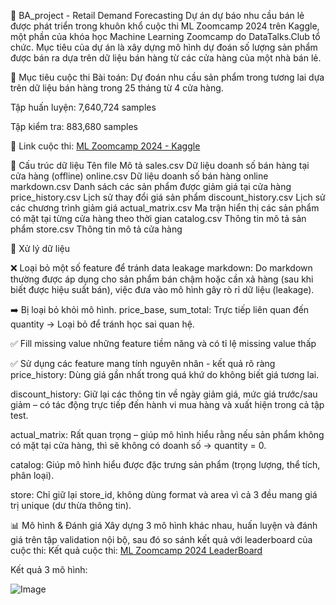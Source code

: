 🛒 BA_project - Retail Demand Forecasting
Dự án dự báo nhu cầu bán lẻ được phát triển trong khuôn khổ cuộc thi ML Zoomcamp 2024 trên Kaggle, một phần của khóa học Machine Learning Zoomcamp do DataTalks.Club tổ chức. Mục tiêu của dự án là xây dựng mô hình dự đoán số lượng sản phẩm được bán ra dựa trên dữ liệu bán hàng từ các cửa hàng của một nhà bán lẻ.

🎯 Mục tiêu cuộc thi
Bài toán: Dự đoán nhu cầu sản phẩm trong tương lai dựa trên dữ liệu bán hàng trong 25 tháng từ 4 cửa hàng.

Tập huấn luyện: 7,640,724 samples

Tập kiểm tra: 883,680 samples

🔗 Link cuộc thi: [ML Zoomcamp 2024 - Kaggle](https://www.kaggle.com/competitions/ml-zoomcamp-2024-competition/overview)

📁 Cấu trúc dữ liệu
Tên file	Mô tả
sales.csv	Dữ liệu doanh số bán hàng tại cửa hàng (offline)
online.csv	Dữ liệu doanh số bán hàng online
markdown.csv	Danh sách các sản phẩm được giảm giá tại cửa hàng
price_history.csv	Lịch sử thay đổi giá sản phẩm
discount_history.csv	Lịch sử các chương trình giảm giá
actual_matrix.csv	Ma trận hiển thị các sản phẩm có mặt tại từng cửa hàng theo thời gian
catalog.csv	Thông tin mô tả sản phẩm
store.csv	Thông tin mô tả cửa hàng

🧠 Xử lý dữ liệu

❌ Loại bỏ một số feature để tránh data leakage
markdown: Do markdown thường được áp dụng cho sản phẩm bán chậm hoặc cần xả hàng (sau khi biết được hiệu suất bán), việc đưa vào mô hình gây rò rỉ dữ liệu (leakage).

➡️ Bị loại bỏ khỏi mô hình.
price_base, sum_total: Trực tiếp liên quan đến quantity → Loại bỏ để tránh học sai quan hệ.

✅ Fill missing value những feature tiềm năng và có tỉ lệ missing value thấp

✅ Sử dụng các feature mang tính nguyên nhân - kết quả rõ ràng
price_history: Dùng giá gần nhất trong quá khứ do không biết giá tương lai.

discount_history: Giữ lại các thông tin về ngày giảm giá, mức giá trước/sau giảm – có tác động trực tiếp đến hành vi mua hàng và xuất hiện trong cả tập test.

actual_matrix: Rất quan trọng – giúp mô hình hiểu rằng nếu sản phẩm không có mặt tại cửa hàng, thì sẽ không có doanh số → quantity = 0.

catalog: Giúp mô hình hiểu được đặc trưng sản phẩm (trọng lượng, thể tích, phân loại).

store: Chỉ giữ lại store_id, không dùng format và area vì cả 3 đều mang giá trị unique (dư thừa thông tin).

📊 Mô hình & Đánh giá
Xây dựng 3 mô hình khác nhau, huấn luyện và đánh giá trên tập validation nội bộ, sau đó so sánh kết quả với leaderboard của cuộc thi:
Kết quả cuộc thi: 
[ML Zoomcamp 2024 LeaderBoard](https://www.kaggle.com/competitions/ml-zoomcamp-2024-competition/leaderboard?)

Kết quả 3 mô hình:

![Image](https://github.com/user-attachments/assets/bab4aed4-2548-4a6f-80a7-451ae64bb962)
